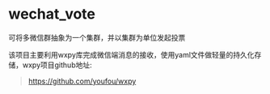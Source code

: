 # wechat_vote
可将多微信群抽象为一个集群，并以集群为单位发起投票

该项目主要利用wxpy库完成微信端消息的接收，使用yaml文件做轻量的持久化存储，wxpy项目github地址:

> https://github.com/youfou/wxpy
